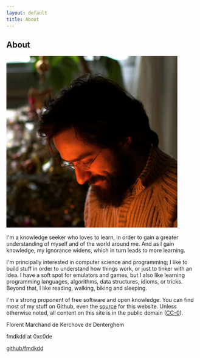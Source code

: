 ```yaml
---
layout: default
title: About
---
```


## About

![My face](img/me.png)

I'm a knowledge seeker who loves to learn, in order to gain a greater
understanding of myself and of the world around me.  And as I gain knowledge, my
ignorance widens, which in turn leads to more learning.

I'm principally interested in computer science and programming; I like to build
stuff in order to understand how things work, or just to tinker with an idea.  I
have a soft spot for emulators and games, but I also like learning programming
languages, algorithms, data structures, idioms, or tricks.  Beyond that, I like
reading, walking, biking and sleeping.

I'm a strong proponent of free software and open knowledge.  You can find most
of my stuff on Github, even the [source][] for this website.  Unless otherwise
noted, all content on this site is in the public domain ([CC-0][]).

<div id="sig">
<p id="name">Florent Marchand de Kerchove de Denterghem</p>
<div id="contact">
<p id="mail">fmdkdd at 0xc0de</p>
<p id="github"><a href="https://github.com/fmdkdd/">github/fmdkdd</a></p>
</div>
</div>

[source]: https://www.github.com/fmdkdd/fmdkdd.github.com
[CC-0]: https://creativecommons.org/publicdomain/zero/1.0/
